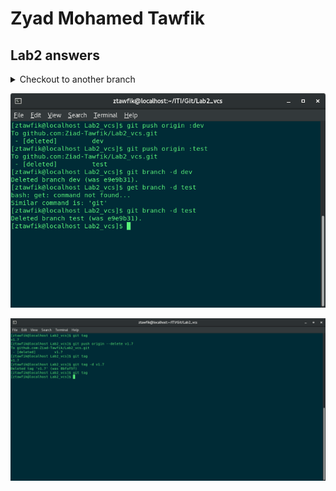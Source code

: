 # Zyad Mohamed Tawfik

## Lab2 answers


<details>
           <summary>Checkout to another branch</summary>
           ![Checkout to another branch with out commiting changes](https://github.com/Ziad-Tawfik/Lab2_vcs/blob/master/Checkout_without_commit.png)
</details>


![Delete Branches in github and local](https://github.com/Ziad-Tawfik/Lab2_vcs/blob/master/Delete_branches.png)

![Remove Tags](https://github.com/Ziad-Tawfik/Lab2_vcs/blob/master/Remove_Tags.png)
